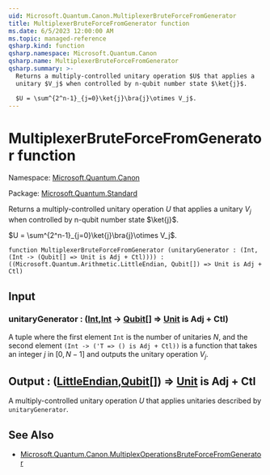 ```yaml
---
uid: Microsoft.Quantum.Canon.MultiplexerBruteForceFromGenerator
title: MultiplexerBruteForceFromGenerator function
ms.date: 6/5/2023 12:00:00 AM
ms.topic: managed-reference
qsharp.kind: function
qsharp.namespace: Microsoft.Quantum.Canon
qsharp.name: MultiplexerBruteForceFromGenerator
qsharp.summary: >-
  Returns a multiply-controlled unitary operation $U$ that applies a
  unitary $V_j$ when controlled by n-qubit number state $\ket{j}$.

  $U = \sum^{2^n-1}_{j=0}\ket{j}\bra{j}\otimes V_j$.
---
```


# MultiplexerBruteForceFromGenerator function

Namespace: [Microsoft.Quantum.Canon](xref:Microsoft.Quantum.Canon)

Package: [Microsoft.Quantum.Standard](https://nuget.org/packages/Microsoft.Quantum.Standard)


Returns a multiply-controlled unitary operation $U$ that applies aunitary $V_j$ when controlled by n-qubit number state $\ket{j}$.$U = \sum^{2^n-1}_{j=0}\ket{j}\bra{j}\otimes V_j$.

```qsharp
function MultiplexerBruteForceFromGenerator (unitaryGenerator : (Int, (Int -> (Qubit[] => Unit is Adj + Ctl)))) : ((Microsoft.Quantum.Arithmetic.LittleEndian, Qubit[]) => Unit is Adj + Ctl)
```


## Input

### unitaryGenerator : ([Int](xref:microsoft.quantum.qsharp.valueliterals#int-literals),[Int](xref:microsoft.quantum.qsharp.valueliterals#int-literals) -> [Qubit](xref:microsoft.quantum.qsharp.valueliterals#qubit-literals)[] => [Unit](xref:microsoft.quantum.qsharp.valueliterals#unit-literal)  is Adj + Ctl)

A tuple where the first element `Int` is the number of unitaries $N$,and the second element `(Int -> ('T => () is Adj + Ctl))`is a function that takes an integer $j$ in $[0,N-1]$ and outputs the unitaryoperation $V_j$.



## Output : ([LittleEndian](xref:Microsoft.Quantum.Arithmetic.LittleEndian),[Qubit](xref:microsoft.quantum.qsharp.valueliterals#qubit-literals)[]) => [Unit](xref:microsoft.quantum.qsharp.valueliterals#unit-literal)  is Adj + Ctl

A multiply-controlled unitary operation $U$ that applies unitariesdescribed by `unitaryGenerator`.

## See Also

- [Microsoft.Quantum.Canon.MultiplexOperationsBruteForceFromGenerator](xref:Microsoft.Quantum.Canon.MultiplexOperationsBruteForceFromGenerator)